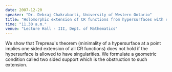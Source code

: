 ```yaml
---
date: 2007-12-20
speaker: "Dr. Debraj Chakrabarti, University of Western Ontario"
title: "Holomorphic extension of CR functions from hypersurfaces with singularities"
time: "11.30 a.m."
venue: "Lecture Hall - III, Dept. of Mathematics"
---
```

We show that Trepreau's theorem (minimality of a hypersurface at a 
point implies one sided extension of all CR functions) does not hold if the 
hypersurface is allowed to have singularities. We formulate a geometric 
condition called two sided support which is the obstruction to such extension.
